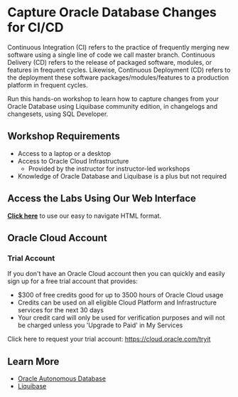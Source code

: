 # Capture Oracle Database Changes for CI/CD

Continuous Integration (CI) refers to the practice of frequently merging new software using a single line of code we call master branch. Continuous Delivery (CD) refers to the release of packaged software, modules, or features in frequent cycles. Likewise, Continuous Deployment (CD) refers to the deployment these software packages/modules/features to a production platform in frequent cycles.

Run this hands-on workshop to learn how to capture changes from your Oracle Database using Liquibase community edition, in changelogs and changesets, using SQL Developer.

## Workshop Requirements

* Access to a laptop or a desktop
* Access to Oracle Cloud Infrastructure
    * Provided by the instructor for instructor-led workshops
* Knowledge of Oracle Database and Liquibase is a plus but not required

## Access the Labs Using Our Web Interface

**[Click here](https://vltabacaru.github.io/testing/sqldev-cicd-liquibase/index.html)** to use our easy to navigate HTML format.

## Oracle Cloud Account

### Trial Account

If you don't have an Oracle Cloud account then you can quickly and easily sign up for a free trial account that provides:
- $300 of free credits good for up to 3500 hours of Oracle Cloud usage
- Credits can be used on all eligible Cloud Platform and Infrastructure services for the next 30 days
- Your credit card will only be used for verification purposes and will not be charged unless you 'Upgrade to Paid' in My Services

Click here to request your trial account: https://cloud.oracle.com/tryit

## Learn More

- [Oracle Autonomous Database](https://www.oracle.com/autonomous-database/)
- [Liquibase](https://www.liquibase.com/)

